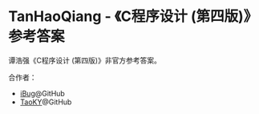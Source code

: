 # TanHaoQiang - 《C程序设计 (第四版)》参考答案

谭浩强《C程序设计 (第四版)》非官方参考答案。

合作者：

 - [iBug](https://github.com/iBug)@GitHub
 - [TaoKY](https://github.com/taoky)@GitHub
